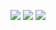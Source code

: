 ![](https://i.imgur.com/gFosS00.png)
![](https://i.imgur.com/Hf4tCfy.png)
![](https://i.imgur.com/m8FXzZy.png)
